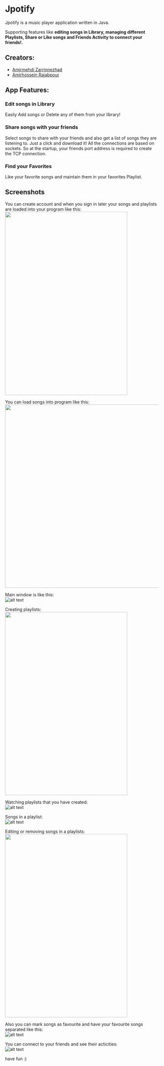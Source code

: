 # Jpotify
Jpotify is a music player application written in Java.


Supporting features like **editing songs in Library, managing different Playlists, Share or Like songs and Friends Activity to connect your friends!.**<br>



## Creators:
- [Amirmehdi Zarrinnezhad](https://github.com/amzarrinnezhad "Amirmehdi Zarrinnezhad")
- [Amirhossein Rajabpour](https://github.com/Amirhossein-Rajabpour "Amirhossein Rajabpour")


## App Features:
### Edit songs in Library<br>
Easily Add songs or Delete any of them from your library!

### Share songs with your friends<br>
Select songs to share with your friends and also get a list of songs they are listening to. Just a click and download it!
All the connections are based on sockets. So at the startup, your friends port address is required to create the TCP connection.

### Find your Favorites<br>
Like your favorite songs and maintain them in your favorites Playlist.<br>



## Screenshots
You can create account and when you sign in later your songs and playlists are loaded into your program like this: <br>
<img src="https://github.com/Amirhossein-Rajabpour/Jpotify/blob/master/Jpotify%20SC/Login%20Window.png" width="400" height="600">

You can load songs into program like this: <br>
<img src="https://github.com/Amirhossein-Rajabpour/Jpotify/blob/master/Jpotify%20SC/Add%20to%20Library.png" width="800" height="600">

Main window is like this: <br>
![alt text](https://github.com/Amirhossein-Rajabpour/Jpotify/blob/master/Jpotify%20SC/Songs.png "Logo Title Text 1")

Creating playlists: <br>
<img src="https://github.com/Amirhossein-Rajabpour/Jpotify/blob/master/Jpotify%20SC/New%20Playlist.png" width="400" height="600">

Watching playlists that you have created: <br>
![alt text](https://github.com/Amirhossein-Rajabpour/Jpotify/blob/master/Jpotify%20SC/Playlists.png "Logo Title Text 1")

Songs in a playlist: <br>
![alt text](https://github.com/Amirhossein-Rajabpour/Jpotify/blob/master/Jpotify%20SC/Playlist%201.png "Logo Title Text 1")

Editing or removing songs in a playlists: <br>
<img src="https://github.com/Amirhossein-Rajabpour/Jpotify/blob/master/Jpotify%20SC/Edit%20%26%20Remove.png" width="400" height="600">

Also you can mark songs as favourite and have your favourite songs separated like this: <br>
![alt text](https://github.com/Amirhossein-Rajabpour/Jpotify/blob/master/Jpotify%20SC/Favorites.png "Logo Title Text 1")

You can connect to your friends and see their acticities: <br>
![alt text](https://github.com/Amirhossein-Rajabpour/Jpotify/blob/master/Jpotify%20SC/Friend%20Activity.png "Logo Title Text 1")

have fun :)
